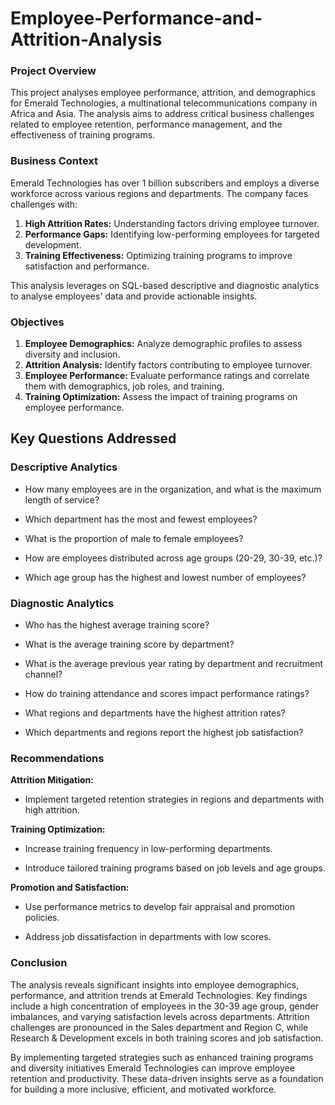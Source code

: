 # Employee-Performance-and-Attrition-Analysis
### Project Overview
This project analyses employee performance, attrition, and demographics for Emerald Technologies, a multinational telecommunications company in Africa and Asia. The analysis aims to address critical business challenges related to employee retention, performance management, and the effectiveness of training programs.

### Business Context

Emerald Technologies has over 1 billion subscribers and employs a diverse workforce across various regions and departments. The company faces challenges with:

1. **High Attrition Rates:** Understanding factors driving employee turnover.
2. **Performance Gaps:** Identifying low-performing employees for targeted development.
3. **Training Effectiveness:** Optimizing training programs to improve satisfaction and performance.

This analysis leverages on SQL-based descriptive and diagnostic analytics to analyse employees' data and provide actionable insights.

### Objectives

1. **Employee Demographics:** Analyze demographic profiles to assess diversity and inclusion.
2. **Attrition Analysis:** Identify factors contributing to employee turnover.
3. **Employee Performance:** Evaluate performance ratings and correlate them with demographics, job roles, and training.
4. **Training Optimization:** Assess the impact of training programs on employee performance.

## Key Questions Addressed

### Descriptive Analytics

* How many employees are in the organization, and what is the maximum length of service?

* Which department has the most and fewest employees?

* What is the proportion of male to female employees?

* How are employees distributed across age groups (20-29, 30-39, etc.)?

* Which age group has the highest and lowest number of employees?

### Diagnostic Analytics

* Who has the highest average training score?

* What is the average training score by department?

* What is the average previous year rating by department and recruitment channel?

* How do training attendance and scores impact performance ratings?

* What regions and departments have the highest attrition rates?

* Which departments and regions report the highest job satisfaction?


### Recommendations

**Attrition Mitigation:**

* Implement targeted retention strategies in regions and departments with high attrition.

**Training Optimization:**

* Increase training frequency in low-performing departments.

* Introduce tailored training programs based on job levels and age groups.

**Promotion and Satisfaction:**

* Use performance metrics to develop fair appraisal and promotion policies.

* Address job dissatisfaction in departments with low scores.

### Conclusion

The analysis reveals significant insights into employee demographics, performance, and attrition trends at Emerald Technologies. Key findings include a high concentration of employees in the 30-39 age group, gender imbalances, and varying satisfaction levels across departments. Attrition challenges are pronounced in the Sales department and Region C, while Research & Development excels in both training scores and job satisfaction.

By implementing targeted strategies such as enhanced training programs and diversity initiatives Emerald Technologies can improve employee retention and productivity. These data-driven insights serve as a foundation for building a more inclusive, efficient, and motivated workforce.
